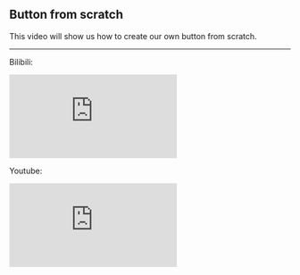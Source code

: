## Button from scratch
This video will show us how to create our own button from scratch.

<hr>
<p>Bilibili:</p>
<div class="video-bilibili">
<iframe src="https://player.bilibili.com/player.html?bvid=BV1up4y1p7TV&page=1" scrolling="no" border="0" frameborder="no" framespacing="0" allowfullscreen="true" class="video-bilibili"> </iframe>
</div>

<p>Youtube:</p>
<div class="video-bilibili">
<iframe src="https://www.youtube.com/embed/RVaHVtFZDU4" frameborder="0" allow="accelerometer; autoplay; clipboard-write; encrypted-media; gyroscope; picture-in-picture" allowfullscreen="true" class="video-bilibili"></iframe>
</div>
